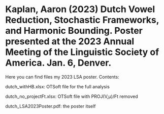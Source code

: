 # Kaplan, Aaron (2023) Dutch Vowel Reduction, Stochastic Frameworks, and Harmonic Bounding. Poster presented at the 2023 Annual Meeting of the Linguistic Society of America. Jan. 6, Denver.

Here you can find files my 2023 LSA poster.  Contents:

dutch_withHB.xlsx: OTSoft file for the full analysis

dutch_no_projectFt.xlsx: OTSoft file with PROJ(V,μ)/Ft removed

dutch_LSA2023Poster.pdf: the poster itself
